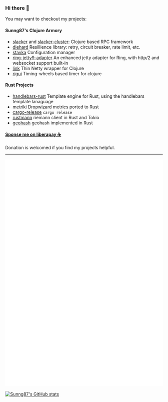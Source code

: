 ### Hi there 👋

You may want to checkout my projects:

#### Sunng87's Clojure Armory

* [slacker](https://github.com/sunng87/slacker) and [slacker-cluster](https://github.com/sunng87/slacker-cluster): Clojure based RPC framework
* [diehard](https://github.com/sunng87/diehard) Resillience library: retry, circuit breaker, rate limit, etc.
* [stavka](https://github.com/sunng87/stavka) Configuration manager
* [ring-jetty9-adapter](https://github.com/sunng87/ring-jetty9-adapter) An enhanced jetty adapter for Ring, with http/2 and websocket support built-in
* [link](https://github.com/clojure-link/link) Thin Netty wrapper for Clojure
* [rigui](https://github.com/sunng87/rigui) Timing-wheels based timer for clojure

#### Rust Projects

* [handlebars-rust](https://github.com/sunng87/handlebars-rust) Template engine for Rust, using the handlebars template lanaguage
* [metriki](https://github.com/sunng87/metriki) Dropwizard metrics ported to Rust
* [cargo-release](https://github.com/crate-ci/cargo-release) `cargo release`
* [rustmann](https://github.com/sunng87/rustmann) riemann client in Rust and Tokio
* [geohash](https://github.com/georust/geohash) geohash implemented in Rust

#### [Sponse me on liberapay ☕️](https://en.liberapay.com/Sunng/)

Donation is welcomed if you find my projects helpful. 

---

![Metrics](https://github.com/sunng87/sunng87/blob/main/github-metrics.svg)

[![Sunng87's GitHub stats](https://github-readme-stats.vercel.app/api?username=sunng87)](https://github.com/sunng87)

<!--
**sunng87/sunng87** is a ✨ _special_ ✨ repository because its `README.md` (this file) appears on your GitHub profile.

Here are some ideas to get you started:

- 🔭 I’m currently working on ...
- 🌱 I’m currently learning ...
- 👯 I’m looking to collaborate on ...
- 🤔 I’m looking for help with ...
- 💬 Ask me about ...
- 📫 How to reach me: ...
- 😄 Pronouns: ...
- ⚡ Fun fact: ...
-->
